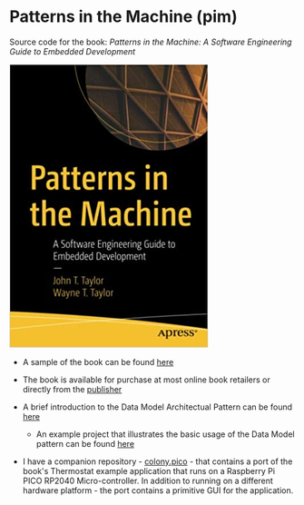 # Patterns in the Machine (pim)
Source code for the book: _Patterns in the Machine: A Software Engineering Guide to Embedded Development_ 

![alt text](https://github.com/johnttaylor/pim/blob/master/top/book-cover.jpg "Book Cover")

- A sample of the book can be found [here](https://www.amazon.com/Patterns-Machine-Software-Engineering-Development-dp-1484264398/dp/1484264398/ref=mt_other?_encoding=UTF8&me=&qid=&asin=B08TGPJX51&revisionId=&format=2&depth=2)

- The book is available for purchase at most online book retailers or directly from the [publisher](https://www.apress.com/us/book/9781484264393)


- A brief introduction to the Data Model Architectual Pattern can be found [here](https://github.com/johnttaylor/pim/blob/master/README-Intro-DataModel.md) 
  - An example project that illustrates the basic usage of the Data Model pattern can be found [here](https://github.com/johnttaylor/pim/blob/master/projects/Examples/DataModel/README.md) 

- I have a companion repository - [colony.pico](https://github.com/johnttaylor/colony.pico/blob/master/projects/Storm/Thermostat/Pico/README.md) - that contains a port of the book's Thermostat example application that runs on a Raspberry Pi PICO RP2040 Micro-controller.  In addition to running on a different hardware platform - the port contains a primitive GUI for the application.
